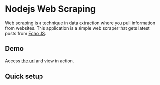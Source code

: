 Nodejs Web Scraping
===================

Web scraping is a technique in data extraction where you pull information from websites. This application is a simple web scraper that gets latest posts from [Echo JS](http://www.echojs.com/).

## Demo
Access [the url](http://node-web-scraping.herokuapp.com/scraper) and view in action.

## Quick setup

```javascript

```